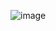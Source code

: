 ![image](https://user-images.githubusercontent.com/11046969/179353093-0fbb9c33-f933-495b-a76d-eb9777d8f060.png)

